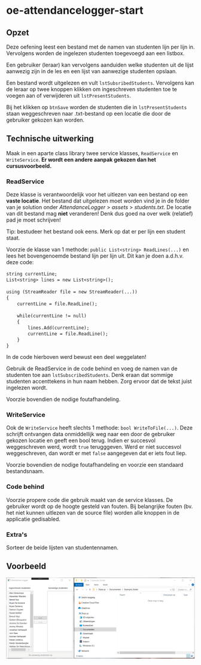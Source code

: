 # oe-attendancelogger-start
## Opzet
Deze oefening leest een bestand met de namen van studenten lijn per lijn in.
Vervolgens worden de ingelezen studenten toegevoegd aan een listbox.

Een gebruiker (leraar) kan vervolgens aanduiden welke studenten uit de lijst aanwezig zijn in de les
en een lijst van aanwezige studenten opslaan.

Een bestand wordt uitgelezen en vult `lstSubsribedStudents`. Vervolgens kan de leraar op twee knoppen klikken
om ingeschreven studenten toe te voegen aan of verwijderen uit `lstPresentStudents`.

Bij het klikken op `btnSave` worden de studenten die in `lstPresentStudents` staan weggeschreven naar .txt-bestand op
een locatie die door de gebruiker gekozen kan worden.

## Technische uitwerking
Maak in een aparte class library twee service klasses, `ReadService` en `WriteService`.
**Er wordt een andere aanpak gekozen dan het cursusvoorbeeld.**

### ReadService
Deze klasse is verantwoordelijk voor het uitlezen van een bestand op een **vaste locatie**.
Het bestand dat uitgelezen moet worden vind je in de folder van je solution onder *AttendanceLogger* > *assets* > *students.txt*.
De locatie van dit bestand mag **niet** veranderen! Denk dus goed na over welk (relatief) pad je moet schrijven!

Tip: bestudeer het bestand ook eens. Merk op dat er per lijn een student staat.

Voorzie de klasse van 1 methode: `public List<string> ReadLines(...)` en lees het bovengenoemde bestand lijn per lijn uit.
Dit kan je doen a.d.h.v. deze code:
```
string currentLine;
List<string> lines = new List<string>();

using (StreamReader file = new StreamReader(...))
{
    currentLine = file.ReadLine();

    while(currentLine != null)
    {
        lines.Add(currentLine);
        currentLine = file.ReadLine();
    }
}
```
In de code hierboven werd bewust een deel weggelaten!

Gebruik de ReadService in de code behind en voeg de namen van de studenten toe aan `lstSubscribedStudents`.
Denk eraan dat sommige studenten accenttekens in hun naam hebben. Zorg ervoor dat de tekst juist ingelezen wordt.

Voorzie bovendien de nodige foutafhandeling.

### WriteService
Ook de `WriteService` heeft slechts 1 methode: `bool WriteToFile(...)`.
Deze schrijft ontvangen data onmiddellijk weg naar een door de gebruiker gekozen locatie en geeft een bool terug.
Indien er succesvol weggeschreven werd, wordt `true` terugggeven. Werd er niet succesvol weggeschreven, dan wordt er met
`false` aangegeven dat er iets fout liep.

Voorzie bovendien de nodige foutafhandeling en voorzie een standaard bestandsnaam.

### Code behind
Voorzie propere code die gebruik maakt van de service klasses.
De gebruiker wordt op de hoogte gesteld van fouten.
Bij belangrijke fouten (bv. het niet kunnen uitlezen van de source file) worden alle knoppen in de applicatie gedisabled.

### Extra's
Sorteer de beide lijsten van studentennamen.

## Voorbeeld
![flow](Screens/flow.gif)





